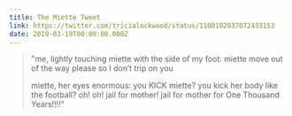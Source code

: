```yaml
---
title: The Miette Tweet
link: https://twitter.com/tricialockwood/status/1108102037072433153
date: 2019-03-19T00:00:00.000Z
---
```


> "me, lightly touching miette with the side of my foot: miette move out of the way please so I don’t trip on you
> 
> miette, her eyes enormous: you KICK miette? you kick her body like the football? oh! oh! jail for mother! jail for mother for One Thousand Years!!!!"